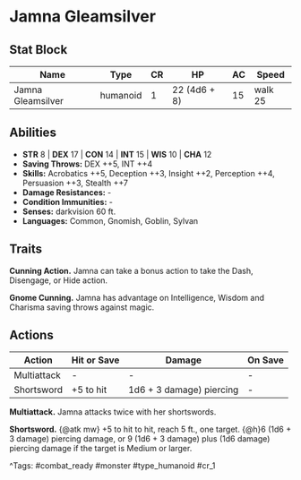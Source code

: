 # Jamna Gleamsilver

## Stat Block

| Name | Type | CR | HP | AC | Speed |
|------|------|----|----|----|-------|
| Jamna Gleamsilver | humanoid | 1 | 22 (4d6 + 8) | 15 | walk 25 |

## Abilities

- **STR** 8 | **DEX** 17 | **CON** 14 | **INT** 15 | **WIS** 10 | **CHA** 12
- **Saving Throws:** DEX ++5, INT ++4  
- **Skills:** Acrobatics ++5, Deception ++3, Insight ++2, Perception ++4, Persuasion ++3, Stealth ++7  
- **Damage Resistances:** -  
- **Condition Immunities:** -  
- **Senses:** darkvision 60 ft.  
- **Languages:** Common, Gnomish, Goblin, Sylvan

## Traits

**Cunning Action.** Jamna can take a bonus action to take the Dash, Disengage, or Hide action.

**Gnome Cunning.** Jamna has advantage on Intelligence, Wisdom and Charisma saving throws against magic.


## Actions

| Action | Hit or Save | Damage | On Save |
|--------|--------------|--------|----------|
| Multiattack | - | - | - |
| Shortsword | +5 to hit | 1d6 + 3 damage) piercing | - |

**Multiattack.** Jamna attacks twice with her shortswords.

**Shortsword.** {@atk mw} +5 to hit to hit, reach 5 ft., one target. {@h}6 (1d6 + 3 damage) piercing damage, or 9 (1d6 + 3 damage) plus (1d6 damage) piercing damage if the target is Medium or larger.


^Tags: #combat_ready #monster #type_humanoid #cr_1